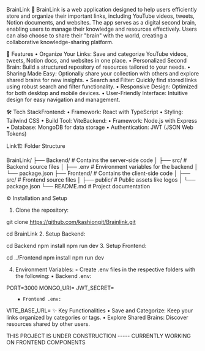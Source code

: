 BrainLink 🧠
BrainLink is a web application designed to help users efficiently store and organize their important links, including YouTube videos, tweets, Notion documents, and websites. The app serves as a digital second brain, enabling users to manage their knowledge and resources effectively. Users can also choose to share their "brain" with the world, creating a collaborative knowledge-sharing platform.

🚀 Features
• Organize Your Links: Save and categorize YouTube videos, tweets, Notion docs, and websites in one place.
• Personalized Second Brain: Build a structured repository of resources tailored to your needs.
• Sharing Made Easy: Optionally share your collection with others and explore shared brains for new insights.
• Search and Filter: Quickly find stored links using robust search and filter functionality.
• Responsive Design: Optimized for both desktop and mobile devices.
• User-Friendly Interface: Intuitive design for easy navigation and management.

🛠️ Tech StackFrontend:
• Framework: React with TypeScript
• Styling: Tailwind CSS
• Build Tool: ViteBackend:
• Framework: Node.js with Express
• Database: MongoDB for data storage
• Authentication: JWT (JSON Web Tokens)


Link🏗️ Folder Structure

BrainLink/
├── Backend/          # Contains the server-side code
│   ├── src/          # Backend source files
│   ├── .env          # Environment variables for the backend
│   └── package.json
├── Frontend/         # Contains the client-side code
│   ├── src/          # Frontend source files
│   ├── public/       # Public assets like logos
│   └── package.json
└── README.md         # Project documentation

⚙️ Installation and Setup
1. Clone the repository:

git clone https://github.com/kashiongit/Brainlink.git

cd BrainLink
2. Setup Backend:

cd Backend
npm install
npm run dev
3. Setup Frontend:

cd ../Frontend
npm install
npm run dev

4. Environment Variables:
    ◦ Create .env files in the respective folders with the following:
        ▪ Backend .env:

PORT=3000
MONGO_URI=<your-mongodb-uri>
JWT_SECRET=<your-secret-key>

        ▪ Frontend .env:

VITE_BASE_URL=<backend-api-url>
✨ Key Functionalities
• Save and Categorize: Keep your links organized by categories or tags.
• Explore Shared Brains: Discover resources shared by other users.


THIS PROJECT IS UNDER CONSTRUCTION -----
CURRENTLY WORKING ON FRONTEND COMPONENTS
